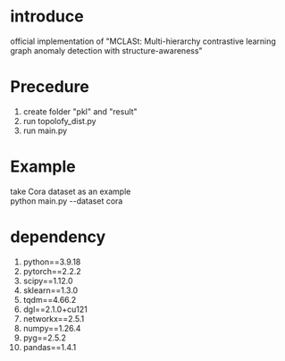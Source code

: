 <meta name="robots" content="noindex">


# introduce  
official implementation of "MCLASt: Multi-hierarchy contrastive learning graph anomaly detection with structure-awareness"
# Precedure  
1. create folder "pkl" and "result"
2. run topolofy_dist.py
3. run main.py
# Example  
take Cora dataset as an example  
python main.py --dataset cora
# dependency  
1. python==3.9.18
2. pytorch==2.2.2
3. scipy==1.12.0
4. sklearn==1.3.0
5. tqdm==4.66.2
6. dgl==2.1.0+cu121
7. networkx==2.5.1
8. numpy==1.26.4
9. pyg==2.5.2
10. pandas==1.4.1
